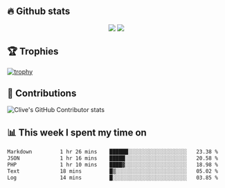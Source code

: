 ## &#128293; Github stats

<!-- GitHub Readme Streak Stats - https://github.com/DenverCoder1/github-readme-streak-stats -->
<p align="center">

<picture>
  <source 
    srcset="https://github-readme-stats.vercel.app/api?username=clivewalkden&count_private=true&show_icons=true&theme=darcula"
    media="(prefers-color-scheme: dark)"
  />
  <source
    srcset="https://github-readme-stats.vercel.app/api?username=clivewalkden&count_private=true&show_icons=true&theme=calm"
    media="(prefers-color-scheme: light), (prefers-color-scheme: no-preference)"
  />
  <img src="https://github-readme-stats.vercel.app/api?username=clivewalkden&count_private=true&show_icons=true&theme=darcula" />
</picture>

<a href="https://git.io/streak-stats" target="_blank">
  <img src="http://github-readme-streak-stats.herokuapp.com?user=clivewalkden&theme=darcula&date_format=j%20M%5B%20Y%5D" />
</a>

</p>

## &#127942; Trophies
[![trophy](https://github-profile-trophy.vercel.app/?username=clivewalkden&theme=onedark)](https://github.com/clivewalkden/github-profile-trophy)

## &#129309; Contributions
![Clive's GitHub Contributor stats](https://github-contributor-stats.vercel.app/api?username=clivewalkden)

## &#128202; This week I spent my time on
<!--START_SECTION:waka-->

```txt
Markdown         1 hr 26 mins    ██████░░░░░░░░░░░░░░░░░░░   23.38 %
JSON             1 hr 16 mins    █████░░░░░░░░░░░░░░░░░░░░   20.58 %
PHP              1 hr 10 mins    ████▓░░░░░░░░░░░░░░░░░░░░   18.98 %
Text             18 mins         █▒░░░░░░░░░░░░░░░░░░░░░░░   05.02 %
Log              14 mins         █░░░░░░░░░░░░░░░░░░░░░░░░   03.85 %
```

<!--END_SECTION:waka-->
